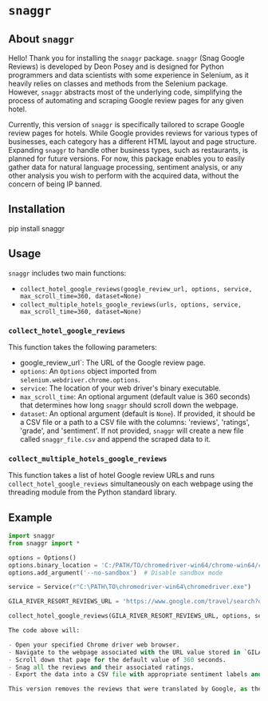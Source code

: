 # `snaggr`

## About `snaggr`

Hello! Thank you for installing the `snaggr` package. `snaggr` (Snag Google Reviews) is developed by Deon Posey and is designed for Python programmers and data scientists with some experience in Selenium, as it heavily relies on classes and methods from the Selenium package. However, `snaggr` abstracts most of the underlying code, simplifying the process of automating and scraping Google review pages for any given hotel.

Currently, this version of `snaggr` is specifically tailored to scrape Google review pages for hotels. While Google provides reviews for various types of businesses, each category has a different HTML layout and page structure. Expanding `snaggr` to handle other business types, such as restaurants, is planned for future versions. For now, this package enables you to easily gather data for natural language processing, sentiment analysis, or any other analysis you wish to perform with the acquired data, without the concern of being IP banned.

## Installation

pip install snaggr

## Usage

`snaggr` includes two main functions:

- `collect_hotel_google_reviews(google_review_url, options, service, max_scroll_time=360, dataset=None)`
- `collect_multiple_hotels_google_reviews(urls, options, service, max_scroll_time=360, dataset=None)`

### `collect_hotel_google_reviews`

This function takes the following parameters:

-  google_review_url`: The URL of the Google review page.
- `options`: An `Options` object imported from `selenium.webdriver.chrome.options`.
- `service`: The location of your web driver's binary executable.
- `max_scroll_time`: An optional argument (default value is 360 seconds) that determines how long `snaggr` should scroll down the webpage.
- `dataset`: An optional argument (default is `None`). If provided, it should be a CSV file or a path to a CSV file with the columns: 'reviews', 'ratings', 'grade', and 'sentiment'. If not provided, `snaggr` will create a new file called `snaggr_file.csv` and append the scraped data to it.

### `collect_multiple_hotels_google_reviews`

This function takes a list of hotel Google review URLs and runs `collect_hotel_google_reviews` simultaneously on each webpage using the threading module from the Python standard library.


## Example

```python
import snaggr
from snaggr import *

options = Options()
options.binary_location = 'C:/PATH/TO/chromedriver-win64/chrome-win64/chrome.exe'
options.add_argument('--no-sandbox')  # Disable sandbox mode

service = Service(r"C:\PATH\TO\chromedriver-win64\chromedriver.exe")

GILA_RIVER_RESORT_REVIEWS_URL = 'https://www.google.com/travel/search?q=casino%20hotel&ts=CAEaNwoXEhU6E01hcmljb3BhIENvdW50eSwgQVoSHBIUCgcI6A8QBhgMEgcI6A8QBhgNGAEyBAgAEAAqBwoFOgNVU0Q&ictx=3&qs=CAAgACgAMidDaGtJMjRIXzRaeWRnb2pwQVJvTUwyY3ZNV2hqTm5Sb01ITmtFQUU4DUgA&ap=KigKEglp-Lc_bbQ1QBG8MyQ4gwNdwBISCXQhEinzFUZAEbwzJDj7UFvAMAC6AQdyZXZpZXdz'

collect_hotel_google_reviews(GILA_RIVER_RESORT_REVIEWS_URL, options, service)

The code above will:

- Open your specified Chrome driver web browser.
- Navigate to the webpage associated with the URL value stored in `GILA_RIVER_RESORT_REVIEWS_URL`.
- Scroll down that page for the default value of 360 seconds.
- Snag all the reviews and their associated ratings.
- Export the data into a CSV file with appropriate sentiment labels and 'grades' which the sentiment label was last derived from.

This version removes the reviews that were translated by Google, as they can be mistranslated and have a negative impact on NLP models. In future versions, this will be optional.


